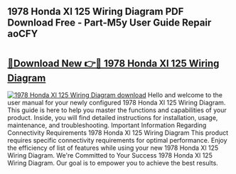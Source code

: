 ## 1978 Honda Xl 125 Wiring Diagram PDF Download Free - Part-M5y User Guide Repair aoCFY

# <h2><a href="http://dfheq70.blite.top/?on=1978+Honda+Xl+125+Wiring+Diagram">🔗Download New 👉🔴 1978 Honda Xl 125 Wiring Diagram</a></h2>

[![1978 Honda Xl 125 Wiring Diagram download](https://i.imgur.com/lujVjoI.png)](http://dfheq70.blite.top/?on=1978+Honda+Xl+125+Wiring+Diagram)
Hello and welcome to the user manual for your newly configured 1978 Honda Xl 125 Wiring Diagram. This guide is here to help you master the functions and capabilities of your product. Inside, you will find detailed instructions for installation, usage, maintenance, and troubleshooting. Important Information Regarding Connectivity Requirements 1978 Honda Xl 125 Wiring Diagram This product requires specific connectivity requirements for optimal performance. Enjoy the efficiency of list of features while using your new 1978 Honda Xl 125 Wiring Diagram. We're Committed to Your Success 1978 Honda Xl 125 Wiring Diagram. Our goal is to empower you to achieve the best results.
